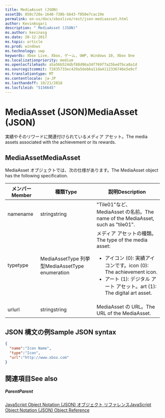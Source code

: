 ```yaml
---
title: MediaAsset (JSON)
assetID: 858c720a-1648-738b-bb43-f050e7cac19e
permalink: en-us/docs/xboxlive/rest/json-mediaasset.html
author: KevinAsgari
description: " MediaAsset (JSON)"
ms.author: kevinasg
ms.date: 20-12-2017
ms.topic: article
ms.prod: windows
ms.technology: uwp
keywords: Xbox Live, Xbox, ゲーム, UWP, Windows 10, Xbox One
ms.localizationpriority: medium
ms.openlocfilehash: a5a56b524dbf88d96a34f769f7a25bed7bca8a1d
ms.sourcegitcommit: 72835733ec429a5deb6a11da4112336746e5e9cf
ms.translationtype: MT
ms.contentlocale: ja-JP
ms.lasthandoff: 10/21/2018
ms.locfileid: "5156645"
---
```

# <a name="mediaasset-json"></a><span data-ttu-id="f06b0-104">MediaAsset (JSON)</span><span class="sxs-lookup"><span data-stu-id="f06b0-104">MediaAsset (JSON)</span></span>
<span data-ttu-id="f06b0-105">実績やそのリワードに関連付けられているメディア アセット。</span><span class="sxs-lookup"><span data-stu-id="f06b0-105">The media assets associated with the achievement or its rewards.</span></span>
<a id="ID4EN"></a>


## <a name="mediaasset"></a><span data-ttu-id="f06b0-106">MediaAsset</span><span class="sxs-lookup"><span data-stu-id="f06b0-106">MediaAsset</span></span>

<span data-ttu-id="f06b0-107">MediaAsset オブジェクトでは、次の仕様があります。</span><span class="sxs-lookup"><span data-stu-id="f06b0-107">The MediaAsset object has the following specification.</span></span>

| <span data-ttu-id="f06b0-108">メンバー</span><span class="sxs-lookup"><span data-stu-id="f06b0-108">Member</span></span>| <span data-ttu-id="f06b0-109">種類</span><span class="sxs-lookup"><span data-stu-id="f06b0-109">Type</span></span>| <span data-ttu-id="f06b0-110">説明</span><span class="sxs-lookup"><span data-stu-id="f06b0-110">Description</span></span>|
| --- | --- | --- |
| <span data-ttu-id="f06b0-111">name</span><span class="sxs-lookup"><span data-stu-id="f06b0-111">name</span></span>| <span data-ttu-id="f06b0-112">string</span><span class="sxs-lookup"><span data-stu-id="f06b0-112">string</span></span>| <span data-ttu-id="f06b0-113">"Tile01"など、MediaAsset の名前。</span><span class="sxs-lookup"><span data-stu-id="f06b0-113">The name of the MediaAsset, such as "tile01".</span></span>|
| <span data-ttu-id="f06b0-114">type</span><span class="sxs-lookup"><span data-stu-id="f06b0-114">type</span></span>| <span data-ttu-id="f06b0-115">MediaAssetType 列挙型</span><span class="sxs-lookup"><span data-stu-id="f06b0-115">MediaAssetType enumeration</span></span>| <span data-ttu-id="f06b0-116">メディア アセットの種類。</span><span class="sxs-lookup"><span data-stu-id="f06b0-116">The type of the media asset:</span></span> <ul><li><span data-ttu-id="f06b0-117">アイコン (0): 実績アイコンです。</span><span class="sxs-lookup"><span data-stu-id="f06b0-117">icon (0): The achievement icon.</span></span></li><li><span data-ttu-id="f06b0-118">アート (1): デジタル アート アセット。</span><span class="sxs-lookup"><span data-stu-id="f06b0-118">art (1): The digital art asset.</span></span></li></ul> | 
| <span data-ttu-id="f06b0-119">url</span><span class="sxs-lookup"><span data-stu-id="f06b0-119">url</span></span>| <span data-ttu-id="f06b0-120">string</span><span class="sxs-lookup"><span data-stu-id="f06b0-120">string</span></span>| <span data-ttu-id="f06b0-121">MediaAsset の URL。</span><span class="sxs-lookup"><span data-stu-id="f06b0-121">The URL of the MediaAsset.</span></span>|

<a id="ID4EFC"></a>


## <a name="sample-json-syntax"></a><span data-ttu-id="f06b0-122">JSON 構文の例</span><span class="sxs-lookup"><span data-stu-id="f06b0-122">Sample JSON syntax</span></span>


```json
{
  "name":"Icon Name",
  "type":"Icon",
  "url":"http://www.xbox.com"
}

```


<a id="ID4EOC"></a>


## <a name="see-also"></a><span data-ttu-id="f06b0-123">関連項目</span><span class="sxs-lookup"><span data-stu-id="f06b0-123">See also</span></span>

<a id="ID4EQC"></a>


##### <a name="parent"></a><span data-ttu-id="f06b0-124">Parent</span><span class="sxs-lookup"><span data-stu-id="f06b0-124">Parent</span></span>

[<span data-ttu-id="f06b0-125">JavaScript Object Notation (JSON) オブジェクト リファレンス</span><span class="sxs-lookup"><span data-stu-id="f06b0-125">JavaScript Object Notation (JSON) Object Reference</span></span>](atoc-xboxlivews-reference-json.md)
